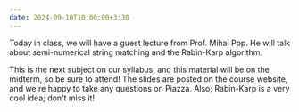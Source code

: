 ```yaml
---
date: 2024-09-10T10:00:00+3:30
---
```


Today in class, we will have a guest lecture from Prof. Mihai Pop.
He will talk about semi-numerical string matching and the Rabin-Karp
algorithm.

This is the next subject on our syllabus, and this material will be 
on the midterm, so be sure to attend!  The slides are posted on
the course website, and we're happy to take any questions on Piazza.
Also; Rabin-Karp is a very cool idea; don't miss it!
